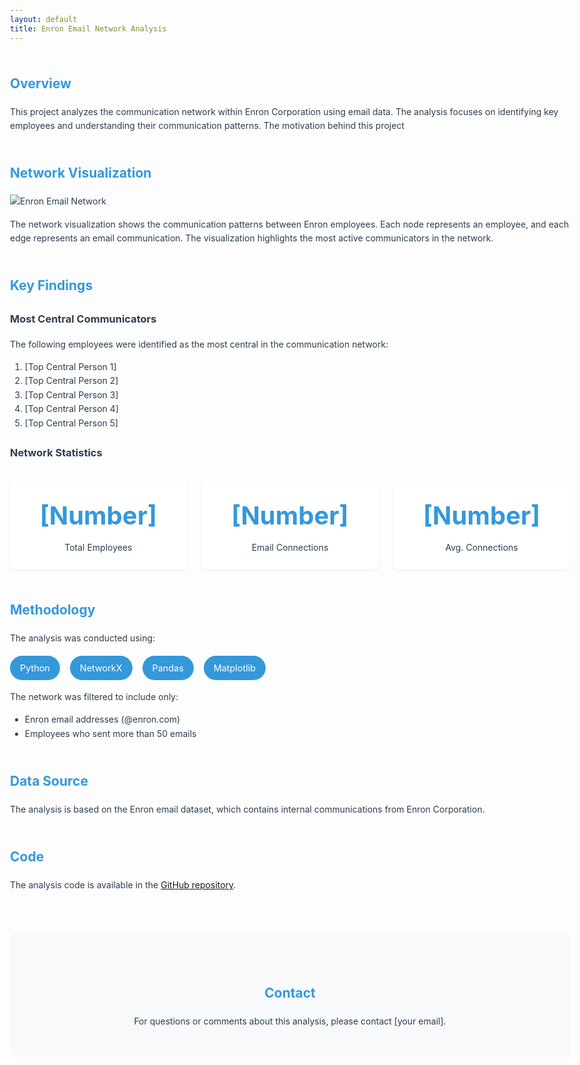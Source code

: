 ```yaml
---
layout: default
title: Enron Email Network Analysis
---
```


<style>
:root {
  --primary-color: #2c3e50;
  --secondary-color: #3498db;
  --accent-color: #e74c3c;
  --text-color: #2c3e50;
  --light-bg: #f8f9fa;
}

body {
  font-family: 'Inter', -apple-system, BlinkMacSystemFont, 'Segoe UI', Roboto, sans-serif;
  line-height: 1.6;
  color: var(--text-color);
  max-width: 1200px;
  margin: 0 auto;
  padding: 2rem;
}

header {
  text-align: center;
  margin-bottom: 4rem;
  padding: 2rem 0;
  border-bottom: 2px solid var(--light-bg);
}

h1 {
  font-size: 3rem;
  color: var(--primary-color);
  margin-bottom: 1rem;
  font-weight: 800;
}

h2 {
  color: var(--secondary-color);
  margin-top: 3rem;
  font-weight: 700;
}

.network-visualization {
  width: 100%;
  max-width: 800px;
  margin: 2rem auto;
  border-radius: 12px;
  box-shadow: 0 4px 6px rgba(0, 0, 0, 0.1);
  transition: transform 0.3s ease;
}

.network-visualization:hover {
  transform: scale(1.02);
}

.key-findings {
  background: var(--light-bg);
  padding: 2rem;
  border-radius: 12px;
  margin: 2rem 0;
}

.stats-grid {
  display: grid;
  grid-template-columns: repeat(auto-fit, minmax(250px, 1fr));
  gap: 1.5rem;
  margin: 2rem 0;
}

.stat-card {
  background: white;
  padding: 1.5rem;
  border-radius: 8px;
  box-shadow: 0 2px 4px rgba(0, 0, 0, 0.05);
  text-align: center;
  transition: transform 0.3s ease;
}

.stat-card:hover {
  transform: translateY(-5px);
}

.stat-number {
  font-size: 2.5rem;
  font-weight: 700;
  color: var(--secondary-color);
  margin-bottom: 0.5rem;
}

.methodology {
  display: flex;
  flex-wrap: wrap;
  gap: 1rem;
  margin: 1rem 0;
}

.methodology-item {
  background: var(--secondary-color);
  color: white;
  padding: 0.5rem 1rem;
  border-radius: 20px;
  font-size: 0.9rem;
}

.contact-section {
  text-align: center;
  margin-top: 4rem;
  padding: 2rem;
  background: var(--light-bg);
  border-radius: 12px;
}

@media (max-width: 768px) {
  body {
    padding: 1rem;
  }
  
  h1 {
    font-size: 2rem;
  }
  
  .stats-grid {
    grid-template-columns: 1fr;
  }
}
</style>


## Overview
This project analyzes the communication network within Enron Corporation using email data. The analysis focuses on identifying key employees and understanding their communication patterns. The motivation behind this project

## Network Visualization
![Enron Email Network](images/networkgraph.png.png)

The network visualization shows the communication patterns between Enron employees. Each node represents an employee, and each edge represents an email communication. The visualization highlights the most active communicators in the network.

## Key Findings

### Most Central Communicators
The following employees were identified as the most central in the communication network:

1. [Top Central Person 1]
2. [Top Central Person 2]
3. [Top Central Person 3]
4. [Top Central Person 4]
5. [Top Central Person 5]

### Network Statistics
<div class="stats-grid">
  <div class="stat-card">
    <div class="stat-number">[Number]</div>
    <div>Total Employees</div>
  </div>
  <div class="stat-card">
    <div class="stat-number">[Number]</div>
    <div>Email Connections</div>
  </div>
  <div class="stat-card">
    <div class="stat-number">[Number]</div>
    <div>Avg. Connections</div>
  </div>
</div>

## Methodology
The analysis was conducted using:
<div class="methodology">
  <span class="methodology-item">Python</span>
  <span class="methodology-item">NetworkX</span>
  <span class="methodology-item">Pandas</span>
  <span class="methodology-item">Matplotlib</span>
</div>

The network was filtered to include only:
- Enron email addresses (@enron.com)
- Employees who sent more than 50 emails

## Data Source
The analysis is based on the Enron email dataset, which contains internal communications from Enron Corporation.

## Code
The analysis code is available in the [GitHub repository](https://github.com/yourusername/enron-network-analysis).

<div class="contact-section">
  <h2>Contact</h2>
  <p>For questions or comments about this analysis, please contact [your email].</p>
</div>